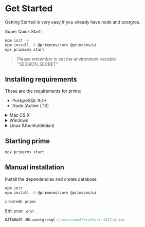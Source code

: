 # Get Started

Getting Started is very easy if you already have node and postgres.

Super Quick Start:

```bash
npm init -y
npm install -S @primecms/core @primecms/ui
npx primecms start
```

> Please remember to set the environment variable "SESSION_SECRET".

## Installing requirements

These are the requirements for prime:

 - PostgreSQL 9.4+
 - Node (Active LTS)

<details><summary>Mac OS X</summary>
<p>

Install brew
```bash
/usr/bin/ruby -e "$(curl -fsSL https://raw.githubusercontent.com/Homebrew/install/master/install)"
```

Install postgresql and node
```bash
brew install node postgresql
brew services start postgresql
```
</p>
</details>

<details><summary>Windows</summary>
<p>

 - [Download NodeJS](https://nodejs.org/en/)
 - [Download PostgreSQL](https://www.postgresql.org/download/windows/)
</p>
</details>

<details><summary>Linux (Ubuntu/debian)</summary>
<p>

```bash
sudo apt-get install -y postgresql nodejs
sudo update-rc.d postgresql enable
```
</p>
</details>  

## Starting prime

```bash
npx primecms start
```

## Manual installation

Install the dependencies and create database

```bash
npm init
npm install -S @primecms/core @primecms/ui

createdb prime
```

Edit your `.env`:
```js
DATABASE_URL=postgresql://username@localhost:5432/prime
```
